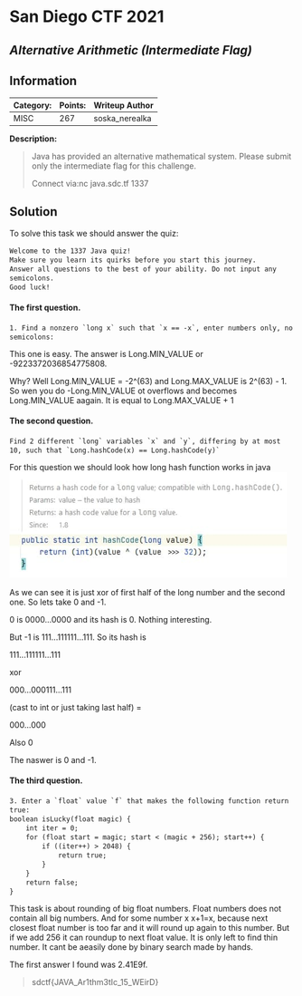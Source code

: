 # __San Diego CTF 2021__ 
## _Alternative Arithmetic (Intermediate Flag)_

## Information

**Category:** | **Points:** | **Writeup Author**
--- | --- | ---
MISC | 267 | soska_nerealka

**Description:** 

> Java has provided an alternative mathematical system. Please submit only the intermediate flag for this challenge.
>
> Connect via:nc java.sdc.tf 1337

## Solution
To solve this task we should answer the quiz:
```
Welcome to the 1337 Java quiz!
Make sure you learn its quirks before you start this journey.
Answer all questions to the best of your ability. Do not input any semicolons.
Good luck!
```
#### The first question.
```
1. Find a nonzero `long x` such that `x == -x`, enter numbers only, no semicolons:
```
This one is easy. The answer is Long.MIN_VALUE or -9223372036854775808.

Why? Well Long.MIN_VALUE = -2^(63) and Long.MAX_VALUE is 2^(63) - 1. So wen you do -Long.MIN_VALUE ot overflows and becomes Long.MIN_VALUE aagain. It is equal to Long.MAX_VALUE + 1


#### The second question.
```
Find 2 different `long` variables `x` and `y`, differing by at most 10, such that `Long.hashCode(x) == Long.hashCode(y)`
```
For this question we should look how long hash function works in java
![Javas long hash function](https://github.com/DimaIvanovskiy/ctf-write-ups/blob/main/SanDiegoCTF2021/AlternativeArithmeticIntermediateFlag/hash.jpg)

As we can see it is just xor of first half of the long number and the second one.
So lets take 0 and -1.

0 is 0000...0000 and its hash is 0. Nothing interesting.

But -1 is 111...111111...111. So its hash is 

111...111111...111

xor 

000...000111...111

(cast to int or just taking last half) =

000...000

Also 0

The naswer is 0 and -1.

#### The third question.
```
3. Enter a `float` value `f` that makes the following function return true:
boolean isLucky(float magic) {
    int iter = 0;
    for (float start = magic; start < (magic + 256); start++) {
        if ((iter++) > 2048) {
            return true;
        }
	}
	return false;
}
```

This task is about rounding of big float numbers. Float numbers does not contain all big numbers. And for some number x x+1=x, because next closest float number is too far and it will round up again to this number. 
But if we add 256 it can roundup to next float value. It is only left to find thin number. It cant be aeasily done by binary search made by hands.

The first answer I found was 2.41E9f.


> sdctf{JAVA_Ar1thm3tIc_15_WEirD}
